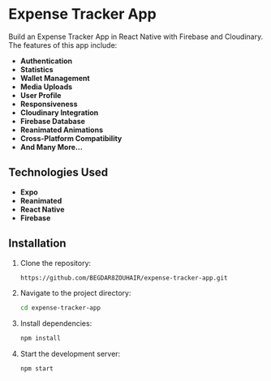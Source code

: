 # Expense Tracker App

Build an Expense Tracker App in React Native with Firebase and Cloudinary. The features of this app include:

- **Authentication**
- **Statistics**
- **Wallet Management**
- **Media Uploads**
- **User Profile**
- **Responsiveness**
- **Cloudinary Integration**
- **Firebase Database**
- **Reanimated Animations**
- **Cross-Platform Compatibility**
- **And Many More...**

## Technologies Used

- **Expo**
- **Reanimated**
- **React Native**
- **Firebase**

## Installation

1. Clone the repository:
   ```sh
   https://github.com/BEGDAR8ZOUHAIR/expense-tracker-app.git
   ```
2. Navigate to the project directory:
   ```sh
   cd expense-tracker-app
   ```
3. Install dependencies:
   ```sh
   npm install
   ```
4. Start the development server:
   ```sh
   npm start
   ```
